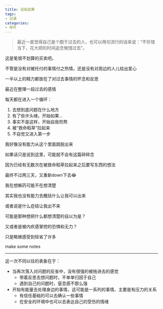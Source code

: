 ```yaml
---
title: 没有如果
tags: 
- 记录
categories:
- 碎片
---
```


>最近一直觉得自己是个囿于过去的人，也可以用句流行的话来说：“不珍惜当下，花大把的时间追念惋惜过去”。

这是笔很不划算的买卖吧。

不管是没有对被托付的事情付之热情，还是没有对周边的人儿给出爱心

一半以上的精力都放在了对过去事情的怀念和反思

最近在整理一段过去的感情

每天都在进入一个循环：

1. 去想到底问题在什么地方
2. 有了些许头绪，开始如果...
3. 事实不是这样，开始自我煎熬
4. 被“救命稻草”拉起来
5. 不自觉又进入第一步

我好像没有能力从这个里面跳脱出来

如果话只是说到这里，可能就不会有这篇碎碎念

因为已经有无数次在被救命稻草拉起来之后要写东西的想法

最终不过两三天，又重新down下去😂

我在想解药可能不在想清楚

其实我也没有能力去概括什么让我可以出来

或者说是什么症结让我出不来

可能是那种想把什么都想清楚的自以为是？

又或者是被内疚感掌控的恐惧和无力？

只是略微感受到轻省了许多

make some notes

----

这一次不同以往的表象在于：

+ 当再次落入对问题的反省中，没有很强的被拖进去的感觉
  * 带着反思去想问题时，不单单归因于自己
  * 遇到自己的问题时，窒息感不那么强
+ 开始有能量去处理身边的事情，这可能是一系列的事情，主要是有压力的关系
  * 有信任基础的可以去确认一些事情
  * 在安全的环境中也可以去表达自己的受伤的情绪